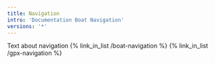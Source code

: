 ```yaml
---
title: Navigation
intro: 'Documentation Boat Navigation'
versions: '*'
---
```

Text about navigation
{% link_in_list /boat-navigation %}
{% link_in_list /gpx-navigation %}


